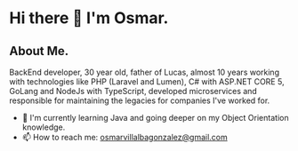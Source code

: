 # Hi there 👋 I'm Osmar.

## About Me.
BackEnd developer, 30 year old, father of Lucas, almost 10 years working with technologies like PHP (Laravel and Lumen), C# with ASP.NET CORE 5, GoLang and NodeJs with TypeScript, developed microservices and responsible for maintaining the legacies for companies I've worked for.

- 🌱 I'm currently learning Java and going deeper on my Object Orientation knowledge.
- 📫 How to reach me: osmarvillalbagonzalez@gmail.com

<!--
**osmar-vil/osmar-vil** is a ✨ _special_ ✨ repository because its `README.md` (this file) appears on your GitHub profile.

Here are some ideas to get you started:

- 🔭 I’m currently working on ...
- 🌱 I’m currently learning ...
- 👯 I’m looking to collaborate on ...
- 🤔 I’m looking for help with ...
- 💬 Ask me about ...
- 📫 How to reach me: ...
- 😄 Pronouns: ...
- ⚡ Fun fact: ...
-->
